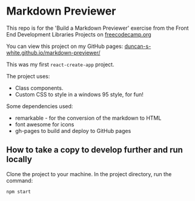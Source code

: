 # Markdown Previewer

This repo is for the 'Build a Markdown Previewer' exercise from the Front End Development Libraries Projects on [freecodecamp.org](https://www.freecodecamp.org/learn/front-end-development-libraries/#front-end-development-libraries-projects)

You can view this project on my GitHub pages: [duncan-s-white.github.io/markdown-previewer/](https://duncan-s-white.github.io/markdown-previewer/)

This was my first `react-create-app` project.

The project uses:
 - Class components.
 - Custom CSS to style in a windows 95 style, for fun!

Some dependencies used:
 - remarkable - for the conversion of the markdown to HTML
 - font awesome for icons
 - gh-pages to build and deploy to GitHub pages

## How to take a copy to develop further and run locally

Clone the project to your machine. In the project directory, run the command:

`npm start`
